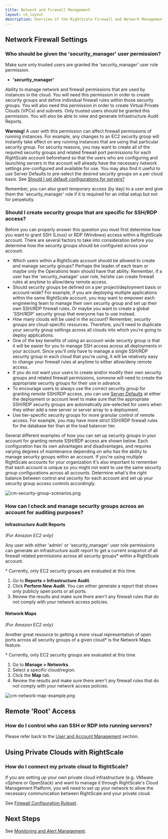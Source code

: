 ```yaml
---
title: Network and Firewall Management
layout: cm_layout
description: Overview of the RightScale Firewall and Network Management capabilities including best practices and utilizing Private Clouds in RightScale.
---
```


## Network Firewall Settings

### Who should be given the 'security_manager' user permission?

Make sure only trusted users are granted the 'security_manager' user role permission.

* **'security_manager'**  

Ability to manage network and firewall permissions that are used by instances in the cloud. You will need this permission in order to create security groups and define individual firewall rules within those security groups. You will also need this permission in order to create Virtual Private Clouds (VPCs) and subnets. Only trusted users should be granted this permission. You will also be able to view and generate Infrastructure Audit Reports.

**Warning!** A user with this permission can affect firewall permissions of running instances. For example, any changes to an EC2 security group will instantly take effect on any running instances that are using that particular security group. For security reasons, you may want to create all of the required security groups and related firewall port permissions for each RightScale account beforehand so that the users who are configuring and launching servers in the account will already have the necessary network settings pre-configured and available for use. You may also find it useful to use Server Defaults to pre-select the desired security groups on a per cloud basis. See [Should I set default configurations for servers?](user_and_account_management.html)

Remember, you can also grant temporary access (by day) to a user and give them the 'security_manager' role if it is required for an initial setup but not for perpetuity.

### Should I create security groups that are specific for SSH/RDP access?

Before you can properly answer this question you must first determine how you want to grant SSH (Linux) or RDP (Windows) access within a RightScale account. There are several factors to take into consideration before you determine how the security groups should be configured across your account.

* Which users within a RightScale account should be allowed to create and manage security groups? Perhaps the leader of each team or maybe only the Operations team should have that ability. Remember, if a user has the 'security\_manager' user role, he/she can create firewall rules at anytime to allow/deny remote access.
* Should security groups be defined on a per project/deployment basis or account-wide? For example, if you are deploying multiple applications within the same RightScale account, you may want to empower each engineering team to manage their own security group and set up their own SSH/RDP firewall rules. Or maybe you want to create a global 'SSH/RDP' security group that everyone has to use instead.
* How many clouds will be used in the account? Remember, security groups are cloud-specific resources. Therefore, you'll need to duplicate your security group settings across all clouds into which you're going to deploy applications.
* One of the key benefits of using an account-wide security group is that it will be easier for you to manage SSH access across all deployments in your account. Since you'll only have to manage a single SSH/RDP security group in each cloud that you're using, it will be relatively easy to change your firewall rules at anytime to either allow/deny remote access.
* If you do not want your users to create and/or modify their own security groups and related firewall permissions, someone will need to create the appropriate security groups for their use in advance.
* To encourage users to always use the correct security group for granting remote SSH/RDP access, you can use [Server Defaults](/cm/rs101/server_defaults.html) at either the deployment or account level to make sure that the appropriate SSH/RDP security groups are automatically pre-selected for users when they either add a new server or server array to a deployment.
* Use tier-specific security groups for more granular control of remote access. For example, you may have more strict SSH/RDP firewall rules for the database tier than at the load balancer tier.

Several different examples of how you can set up security groups in your account for granting remote SSH/RDP access are shown below. Each configuration has its own advantages and disadvantages, and requires varying degrees of maintenance depending on who has the ability to manage security groups within an account. If you're using multiple RightScale accounts for your organization it's also important to remember that each account is unique so you might not want to use the same security group configurations across all accounts. Determine what's the right balance between control and security for each account and set up your security group access controls accordingly.

![cm-security-group-scenarios.png](/img/cm-security-group-scenarios.png)

### How can I check and manage security groups across an account for auditing purposes?

#### Infrastructure Audit Reports

*(For Amazon EC2 only)*

Any user with either 'admin' or 'security_manager' user role permissions can generate an infrastructure audit report to get a current snapshot of all firewall related permissions across all security groups\* within a RightScale account.

\* Currently, only EC2 security groups are evaluated at this time.

1. Go to **Reports > Infrastructure Audit**.
2. Click **Perform New Audit**. You can either generate a report that shows only publicly open ports or all ports.
3. Review the results and make sure there aren't any firewall rules that do not comply with your network access policies.

#### Network Maps

*(For Amazon EC2 only)*

Another great resource to getting a more visual representation of open ports across all security groups of a given cloud\* is the Network Maps feature.

\* Currently, only EC2 security groups are evaluated at this time.

1. Go to **Manage > Networks**.
2. Select a specific cloud/region.
3. Click the **Map** tab.
4. Review the results and make sure there aren't any firewall rules that do not comply with your network access policies.

![cm-network-map-example.png](/img/cm-network-map-example.png)

## Remote 'Root' Access

### How do I control who can SSH or RDP into running servers?

Please refer back to the [User and Account Management](user_and_account_management.html) section.

## Using Private Clouds with RightScale

### How do I connect my private cloud to RightScale?

​If you are setting up your own private cloud infrastructure (e.g. VMware vSphere or OpenStack) and want to manage it through RightScale's Cloud Management Platform, you will need to set up your network to allow the necessary communication between RightScale and your private cloud.

See [Firewall Configuration Ruleset](/faq/Firewall_Configuration_Ruleset.html).

## Next Steps

See [Monitoring and Alert Management](monitoring_and_alerts_management.html).
